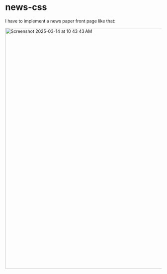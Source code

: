 # news-css
I have to implement a news paper front page like that:

<img width="773" alt="Screenshot 2025-03-14 at 10 43 43 AM" src="https://github.com/user-attachments/assets/6dbad694-135c-42ee-958b-503d9750b14e" />

